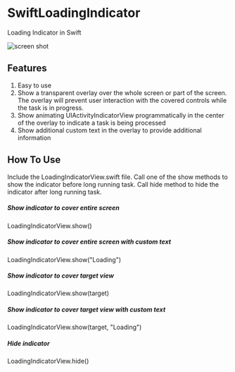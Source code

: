 # SwiftLoadingIndicator
Loading Indicator in Swift

<img src="https://raw.github.com/vincechan/SwiftLoadingIndicator/master/ScreenShots/ActivityIndicatorWithOverlay.gif" alt="screen shot" >

## Features

1. Easy to use
2. Show a transparent overlay over the whole screen or part of the screen. The overlay will prevent user interaction with the covered controls while the task is in progress.
3. Show animating UIActivityIndicatorView programmatically in the center of the overlay to indicate a task is being processed
4. Show additional custom text in the overlay to provide additional information
 
## How To Use
Include the LoadingIndicatorView.swift file. Call one of the show methods to show the indicator before long running task. 
Call hide method to hide the indicator after long running task.

##### Show indicator to cover entire screen
LoadingIndicatorView.show()

##### Show indicator to cover entire screen with custom text
LoadingIndicatorView.show("Loading")

##### Show indicator to cover target view
LoadingIndicatorView.show(target)

##### Show indicator to cover target view with custom text
LoadingIndicatorView.show(target, "Loading")

##### Hide indicator
LoadingIndicatorView.hide()
